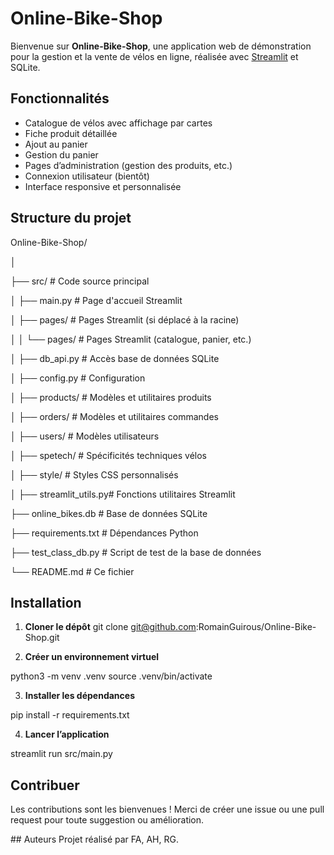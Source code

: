 # Online-Bike-Shop

Bienvenue sur **Online-Bike-Shop**, une application web de démonstration pour la gestion et la vente de vélos en ligne, réalisée avec [Streamlit](https://streamlit.io/) et SQLite.

## Fonctionnalités

- Catalogue de vélos avec affichage par cartes
- Fiche produit détaillée
- Ajout au panier
- Gestion du panier
- Pages d’administration (gestion des produits, etc.)
- Connexion utilisateur (bientôt)
- Interface responsive et personnalisée

## Structure du projet

Online-Bike-Shop/

│

├── src/ # Code source principal

│   ├── main.py # Page d'accueil Streamlit

│   ├── pages/ # Pages Streamlit (si déplacé à la racine)

│   │   └── pages/ # Pages Streamlit (catalogue, panier, etc.)   
 
│   ├── db_api.py # Accès base de données SQLite

│   ├── config.py # Configuration

│   ├── products/ # Modèles et utilitaires produits

│   ├── orders/ # Modèles et utilitaires commandes

│   ├── users/ # Modèles utilisateurs

│   ├── spetech/ # Spécificités techniques vélos

│   ├── style/ # Styles CSS personnalisés

│   ├── streamlit_utils.py# Fonctions utilitaires Streamlit

├── online_bikes.db # Base de données SQLite

├── requirements.txt # Dépendances Python

├── test_class_db.py # Script de test de la base de données

└── README.md # Ce fichier


## Installation

1. **Cloner le dépôt**
git clone git@github.com:RomainGuirous/Online-Bike-Shop.git

2. **Créer un environnement virtuel**

python3 -m venv .venv
source .venv/bin/activate

3. **Installer les dépendances**

pip install -r requirements.txt

4. **Lancer l’application**

streamlit run src/main.py

## Contribuer
Les contributions sont les bienvenues !
Merci de créer une issue ou une pull request pour toute suggestion ou amélioration.

## Auteurs
Projet réalisé par FA, AH, RG. 